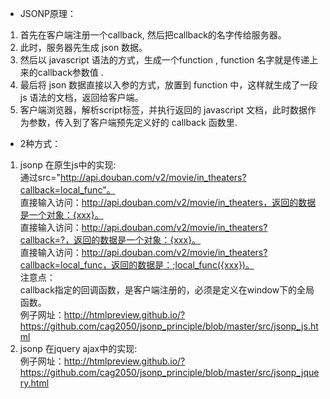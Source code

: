* JSONP原理： 
1. 首先在客户端注册一个callback, 然后把callback的名字传给服务器。 
2. 此时，服务器先生成 json 数据。 
3. 然后以 javascript 语法的方式，生成一个function , function 名字就是传递上来的callback参数值 . 
4. 最后将 json 数据直接以入参的方式，放置到 function 中，这样就生成了一段 js 语法的文档，返回给客户端。 
5. 客户端浏览器，解析script标签，并执行返回的 javascript 文档，此时数据作为参数，传入到了客户端预先定义好的 callback 函数里.

* 2种方式：
1. jsonp 在原生js中的实现:  
通过src="http://api.douban.com/v2/movie/in_theaters?callback=local_func"。   
直接输入访问：http://api.douban.com/v2/movie/in_theaters，返回的数据是一个对象：{xxx}。  
直接输入访问：http://api.douban.com/v2/movie/in_theaters?callback=?，返回的数据是一个对象：{xxx}。  
直接输入访问：http://api.douban.com/v2/movie/in_theaters?callback=local_func，返回的数据是：;local_func({xxx})。  
注意点：  
callback指定的回调函数，是客户端注册的，必须是定义在window下的全局函数。  
例子网址：http://htmlpreview.github.io/?https://github.com/cag2050/jsonp_principle/blob/master/src/jsonp_js.html  
1. jsonp 在jquery ajax中的实现:  
例子网址：http://htmlpreview.github.io/?https://github.com/cag2050/jsonp_principle/blob/master/src/jsonp_jquery.html